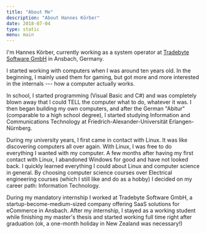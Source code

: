 ```yaml
---
title: "About Me"
description: "About Hannes Körber"
date: 2018-07-04
type: static
menu: main
---
```


<!-- <img src="/assets/images/me.jpg"></div> -->

I'm Hannes Körber, currently working as a system operator at [Tradebyte Software GmbH](https://www.tradebyte.com/) in Ansbach, Germany.

I started working with computers when I was around ten years old. In the beginning, I mainly used them for gaming, but got more and more interested in the internals --- how a computer actually works.

In school, I started programming (Visual Basic and C#) and was completely blown away that I could TELL the computer what to do, whatever it was. I then began building my own computers, and after the German "Abitur" (comparable to a high school degree), I started studying Information and Communications Technology at Friedrich-Alexander-Universität Erlangen-Nürnberg.

During my university years, I first came in contact with Linux. It was like discovering computers all over again. With Linux, I was free to do everything I wanted with my computer. A few months after having my first contact with Linux, I abandoned Windows for good and have not looked back. I quickly learned everything I could about Linux and computer science in general. By choosing computer science courses over Electrical engineering courses (which I still like and do as a hobby) I decided on my career path: Information Technology.

During my mandatory internship I worked at Tradebyte Software GmbH, a startup-become-medium-sized company offering SaaS solutions for eCommerce in Ansbach. After my internship, I stayed as a working student while finishing my master's thesis and started working full time right after graduation (ok, a one-month holiday in New Zealand was necessary!)


